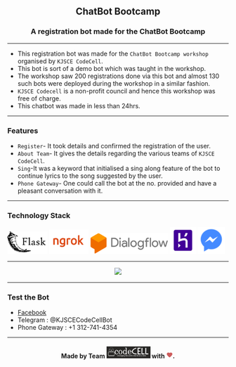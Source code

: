 <h2 align="center">ChatBot Bootcamp</h2>


<h3 align="center">A registration bot made for the ChatBot Bootcamp</h3>



------------------------------------------

- This registration bot was made for the `ChatBot Bootcamp workshop` organised by `KJSCE CodeCell`.
- This bot is sort of a demo bot which was taught in the workshop.
- The workshop saw 200 registrations done via this bot and almost 130 such bots were deployed during the workshop in a similar fashion.
- `KJSCE Codecell` is a non-profit council and hence this workshop was free of charge.
- This chatbot was made in less than 24hrs.

------------------------------------------
### Features

- `Register`- It took details and confirmed the registration of the user.
- `About Team`- It gives the details regarding the various teams of `KJSCE CodeCell`.
- `Sing`-It was a keyword that initialised a sing along feature of the bot to continue lyrics to the song suggested by the user.
- `Phone Gateway`- One could call the bot at the no. provided and have a pleasant conversation with it.

------------------------------------------
### Technology Stack
<a href="http://flask.pocoo.org/"><img src="./assests/Flask.png" width=18% ></a> <a 
href="https://ngrok.com/download"><img src="./assests/ngrok.PNG" width=18% ></a> <a 
href="https://console.dialogflow.com/api-client/#/login"><img src="./assests/Dialogue Flow.PNG" width=35% ></a> <a href="https://signup.heroku.com/login"><img src="./assests/Heroku.PNG" width=12% ></a> <a href="https://developers.facebook.com/"><img src="./assests/Messenger.PNG" width=12% ></a> 

------------------------------------------
<p align="center">
  <img src ="./assests/chatbot.gif"  height =350px>
</p>

------------------------------------------
### Test the Bot
- <a href="https://www.facebook.com/kjscecodecell/">Facebook</a>
- Telegram : @KJSCECodeCellBot
- Phone Gateway : +1 312-741-4354

------------------------------------------

<h4 align="center">Made by Team <a href="http://www.kjscecodecell.com/"><img src="./assests/Codecell.PNG" width=100px ></a> with <img src="./assests/Love.png" heigth=10px width=15px>.</h4>


